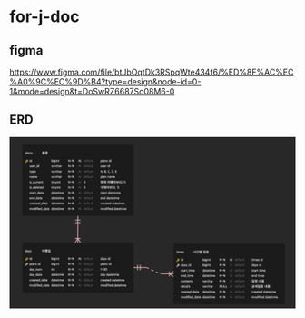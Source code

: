 # for-j-doc

## figma
https://www.figma.com/file/btJbOqtDk3RSpqWte434f6/%ED%8F%AC%EC%A0%9C%EC%9D%B4?type=design&node-id=0-1&mode=design&t=DoSwRZ6687So08M6-0

## ERD
![Alt text](./for-j%20erd.png)